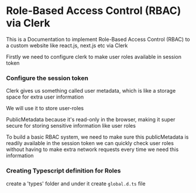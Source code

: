 # Role-Based Access Control (RBAC) via Clerk
This is a Documentation to implement Role-Based Access Control (RBAC) to a custom website like react.js, next.js etc via Clerk

Firstly we need to configure clerk to make user roles available in session token

### Configure the session token
Clerk gives us something called user metadata, which is like a storage space for extra user information

We will use it to store user-roles

PublicMetadata because it's read-only in the browser, making it super secure for storing sensitive information like user roles

To build a basic RBAC system, we need to make sure this publicMetadata is readily available in the session token we can quickly check user roles without having to make extra network requests every time we need this information

### Creating Typescript definition for Roles
create a 'types' folder and under it create `global.d.ts` file
